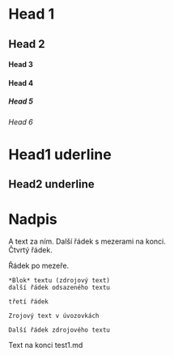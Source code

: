# Head 1
## Head 2
#### Head 3
#### Head 4
##### Head 5
###### Head 6

Head1 uderline
=============

Head2 underline
---------------

# Nadpis
A text za ním.
Další řádek s mezerami na konci.   
Čtvrtý řádek.


Řádek po mezeře.

    *Blok* textu (zdrojový text)
    další řádek odsazeného textu

    třetí řádek

```
Zrojový text v úvozovkách

Další řádek zdrojového textu
```

Text na konci test1.md
